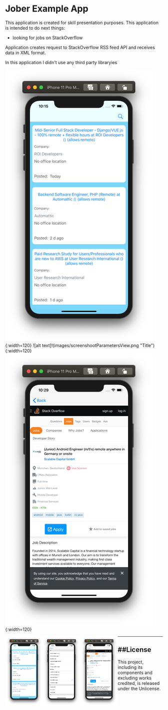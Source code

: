 #  Jober Example App

This application is created for skill presentation purposes.
This application is intended to do next things: 
* looking for jobs on StackOverflow 

Application creates request to StackOverflow RSS feed API and receives data in XML format.  


In this application I didn't use any third party libraryies  

![alt text](images/screenshootMainView.png "Title"){:width=120}
![alt text]!(images/screenshootParametersView.png "Title"){:width=120}
![alt text](images/screenshootWebPage.png "Title"){:width=120}

<img src="images/screenshootMainView.png" align="left" width="120">
<img src="images/screenshootParametersView.png" align="left" width="120">
<img src="images/screenshootWebPage.png" align="left" width="120">

***

##License
---
This project, including its components and excluding works credited, is released under the Unlicense.
